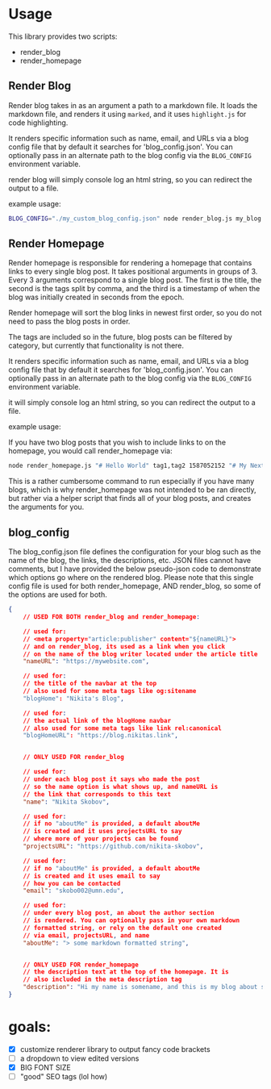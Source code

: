 # Usage

This library provides two scripts:
- render_blog
- render_homepage


## Render Blog

Render blog takes in as an argument a path to a markdown file. It loads the markdown file, and renders it using `marked`, and it uses `highlight.js` for code highlighting.

It renders specific information such as name, email, and URLs via a blog config file that by default it searches for 'blog_config.json'. You can optionally pass in an alternate path to the blog config via the `BLOG_CONFIG` environment variable.

render blog will simply console log an html string, so you can redirect the output to a file.

example usage:

```sh
BLOG_CONFIG="./my_custom_blog_config.json" node render_blog.js my_blog.md > my_blog.html
```


## Render Homepage

Render homepage is responsible for rendering a homepage that contains links to every single blog post. It takes positional arguments in groups of 3. Every 3 arguments correspond to a single blog post. The first is the title, the second is the tags split by comma, and the third is a timestamp of when the blog was initially created in seconds from the epoch.

Render homepage will sort the blog links in newest first order, so you do not need to pass the blog posts in order.

The tags are included so in the future, blog posts can be filtered by category, but currently that functionality is not there.

It renders specific information such as name, email, and URLs via a blog config file that by default it searches for 'blog_config.json'. You can optionally pass in an alternate path to the blog config via the `BLOG_CONFIG` environment variable.

it will simply console log an html string, so you can redirect the output to a file.

example usage:

If you have two blog posts that you wish to include links to on the homepage, you would call render_homepage via:

```sh
node render_homepage.js "# Hello World" tag1,tag2 1587052152 "# My Next Blog" tag2,tag3 1587062177 > my_blog.html
```

This is a rather cumbersome command to run especially if you have many blogs, which is why render_homepage was not intended to be ran directly, but rather via a helper script that finds all of your blog posts, and creates the arguments for you.

## blog_config

The blog_config.json file defines the configuration for your blog such as the name of the blog, the links, the descriptions, etc. JSON files cannot have comments, but I have provided the below pseudo-json code to demonstrate which options go where on the rendered blog. Please note that this single config file is used for both render_homepage, AND render_blog, so some of the options are used for both.

```json
{
    // USED FOR BOTH render_blog and render_homepage:

    // used for:
    // <meta property="article:publisher" content="${nameURL}">
    // and on render_blog, its used as a link when you click
    // on the name of the blog writer located under the article title
    "nameURL": "https://mywebsite.com",

    // used for:
    // the title of the navbar at the top
    // also used for some meta tags like og:sitename
    "blogHome": "Nikita's Blog",

    // used for:
    // the actual link of the blogHome navbar
    // also used for some meta tags like link rel:canonical
    "blogHomeURL": "https://blog.nikitas.link",


    // ONLY USED FOR render_blog

    // used for:
    // under each blog post it says who made the post
    // so the name option is what shows up, and nameURL is
    // the link that corresponds to this text
    "name": "Nikita Skobov",

    // used for:
    // if no "aboutMe" is provided, a default aboutMe
    // is created and it uses projectsURL to say
    // where more of your projects can be found
    "projectsURL": "https://github.com/nikita-skobov",

    // used for:
    // if no "aboutMe" is provided, a default aboutMe
    // is created and it uses email to say
    // how you can be contacted
    "email": "skobo002@umn.edu",

    // used for:
    // under every blog post, an about the author section
    // is rendered. You can optionally pass in your own markdown
    // formatted string, or rely on the default one created
    // via email, projectsURL, and name
    "aboutMe": "> some markdown formatted string",


    // ONLY USED FOR render_homepage
    // the description text at the top of the homepage. It is
    // also included in the meta description tag
    "description": "Hi my name is somename, and this is my blog about something..."
}

```

# goals:

- [X] customize renderer library to output fancy code brackets
- [ ] a dropdown to view edited versions
- [X] BIG FONT SIZE
- [ ] "good" SEO tags (lol how)
